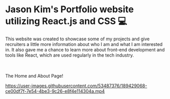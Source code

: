 # Jason Kim's Portfolio website utilizing React.js and CSS 💻
This website was created to showcase some of my projects and give recruiters a little more information about who I am and what I am interested in.  It also gave me a chance to learn more about front-end development and tools like React, which are used regularly in the tech industry.  

</br>
</br

<h2>The Home and About Page!</h2>


https://user-images.githubusercontent.com/53487376/189429068-ce00df7f-7e54-4be3-9c26-e8f4e114304a.mp4

